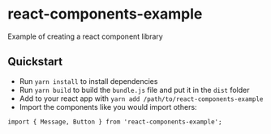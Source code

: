 # react-components-example
Example of creating a react component library


## Quickstart

- Run `yarn install` to install dependencies
- Run `yarn build` to build the `bundle.js` file and put it in the `dist` folder
- Add to your react app with `yarn add /path/to/react-components-example`
- Import the components like you would import others: 
```
import { Message, Button } from 'react-components-example';
```

